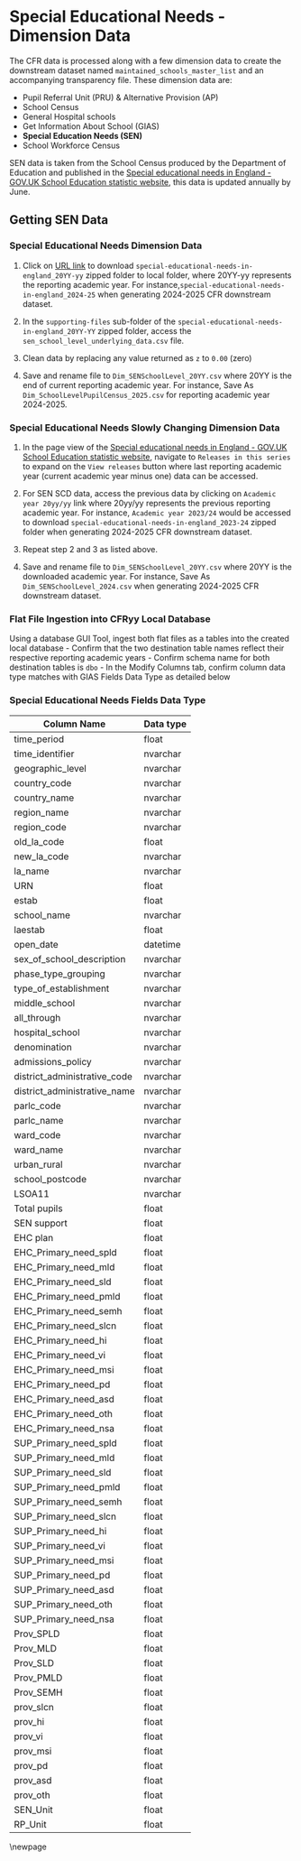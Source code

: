 # Special Educational Needs - Dimension Data

The CFR data is processed along with a few dimension data to create the downstream dataset named `maintained_schools_master_list` and an accompanying transparency file. These dimension data are:

- Pupil Referral Unit (PRU) & Alternative Provision (AP)
- School Census
- General Hospital schools
- Get Information About School (GIAS)
- **Special Education Needs (SEN)**
- School Workforce Census

SEN data is taken from the School Census produced by the Department of Education and published in the [Special educational needs in England - GOV.UK School Education statistic website](https://explore-education-statistics.service.gov.uk/find-statistics/special-educational-needs-in-england), this data is updated annually by June.

## Getting SEN Data

### Special Educational Needs Dimension Data

1. Click on [URL link](https://content.explore-education-statistics.service.gov.uk/api/releases/1818d5d3-56fb-47fb-b057-08dd86900487/files?fromPage=ReleaseUsefulInfo) to download `special-educational-needs-in-england_20YY-yy` zipped folder to local folder, where 20YY-yy represents the reporting academic year. For instance,`special-educational-needs-in-england_2024-25` when generating 2024-2025 CFR downstream dataset.

2. In the `supporting-files` sub-folder of the `special-educational-needs-in-england_20YY-YY` zipped folder, access the
`sen_school_level_underlying_data.csv` file.

3. Clean data by replacing any value returned as `z` to `0.00` (zero)

4. Save and rename file to `Dim_SENSchoolLevel_20YY.csv` where 20YY is the end of current reporting academic year. For instance, Save As `Dim_SchoolLevelPupilCensus_2025.csv` for reporting academic year 2024-2025.

### Special Educational Needs Slowly Changing Dimension Data

1. In the page view of the [Special educational needs in England - GOV.UK School Education statistic website](https://explore-education-statistics.service.gov.uk/find-statistics/special-educational-needs-in-england), navigate to `Releases in this series` to expand on the `View releases` button where last reporting academic year (current academic year minus one) data can be accessed.

2. For SEN SCD data, access the previous data by clicking on `Academic year 20yy/yy` link where 20yy/yy represents the previous reporting academic year. For instance, `Academic year 2023/24` would be accessed to download `special-educational-needs-in-england_2023-24` zipped folder when generating 2024-2025 CFR downstream dataset.

3. Repeat step 2 and 3 as listed above.

4. Save and rename file to `Dim_SENSchoolLevel_20YY.csv` where 20YY is the downloaded academic year. For instance, Save As `Dim_SENSchoolLevel_2024.csv` when generating 2024-2025 CFR downstream dataset.

### Flat File Ingestion into CFRyy Local Database

Using a database GUI Tool, ingest both flat files as a tables into the created local database
    - Confirm that the two destination table names reflect their respective reporting academic years
    - Confirm schema name for both destination tables is `dbo`
    - In the Modify Columns tab, confirm column data type matches with GIAS Fields Data Type as detailed below

### Special Educational Needs Fields Data Type

| Column Name                       | Data type |
|-----------------------------------|-----------|
|time_period                        |  float    |
|time_identifier                    |  nvarchar |
|geographic_level                   |  nvarchar |
|country_code                       |  nvarchar |
|country_name                       |  nvarchar |
|region_name                        |  nvarchar |
|region_code                        |  nvarchar |
|old_la_code                        |  float    |
|new_la_code                        |  nvarchar |
|la_name                            |  nvarchar |
|URN                                |  float    |
|estab                              |  float    |
|school_name                        |  nvarchar |
|laestab                            |  float    |
|open_date                          |  datetime |
|sex_of_school_description          |  nvarchar |
|phase_type_grouping                |  nvarchar |
|type_of_establishment              |  nvarchar |
|middle_school                      |  nvarchar |
|all_through                        |  nvarchar |
|hospital_school                    |  nvarchar |
|denomination                       |  nvarchar |
|admissions_policy                  |  nvarchar |
|district_administrative_code       |  nvarchar |
|district_administrative_name       |  nvarchar |
|parlc_code                         |  nvarchar |
|parlc_name                         |  nvarchar |
|ward_code                          |  nvarchar |
|ward_name                          |  nvarchar |
|urban_rural                        |  nvarchar |
|school_postcode                    |  nvarchar |
|LSOA11                             |  nvarchar |
|Total pupils                       |  float    |
|SEN support                        |  float    |
|EHC plan                           |  float    |
|EHC_Primary_need_spld              |  float    |
|EHC_Primary_need_mld               |  float    |
|EHC_Primary_need_sld               |  float    |
|EHC_Primary_need_pmld              |  float    |
|EHC_Primary_need_semh              |  float    |
|EHC_Primary_need_slcn              |  float    |
|EHC_Primary_need_hi                |  float    |
|EHC_Primary_need_vi                |  float    |
|EHC_Primary_need_msi               |  float    |
|EHC_Primary_need_pd                |  float    |
|EHC_Primary_need_asd               |  float    |
|EHC_Primary_need_oth               |  float    |
|EHC_Primary_need_nsa               |  float    |
|SUP_Primary_need_spld              |  float    |
|SUP_Primary_need_mld               |  float    |
|SUP_Primary_need_sld               |  float    |
|SUP_Primary_need_pmld              |  float    |
|SUP_Primary_need_semh              |  float    |
|SUP_Primary_need_slcn              |  float    |
|SUP_Primary_need_hi                |  float    |
|SUP_Primary_need_vi                |  float    |
|SUP_Primary_need_msi               |  float    |
|SUP_Primary_need_pd                |  float    |
|SUP_Primary_need_asd               |  float    |
|SUP_Primary_need_oth               |  float    |
|SUP_Primary_need_nsa               |  float    |
|Prov_SPLD                          |  float    |
|Prov_MLD                           |  float    |
|Prov_SLD                           |  float    |
|Prov_PMLD                          |  float    |
|Prov_SEMH                          |  float    |
|prov_slcn                          |  float    |
|prov_hi                            |  float    |
|prov_vi                            |  float    |
|prov_msi                           |  float    |
|prov_pd                            |  float    |
|prov_asd                           |  float    |
|prov_oth                           |  float    |
|SEN_Unit                           |  float    |
|RP_Unit                            |  float    |

<!-- Leave the rest of this page blank -->
\newpage
